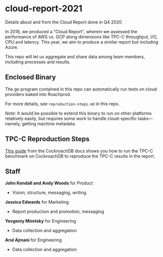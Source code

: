 # cloud-report-2021

Details about and from the Cloud Report done in Q4 2020

In 2018, we produced a "Cloud Report", wherein we assessed the performance of AWS vs. GCP along dimensions like TPC-C throughput, I/O, CPU and latency. This year, we aim to produce a similar report but including Azure.

This repo will let us aggregate and share data among team members, including processes and results. 



## Enclosed Binary

The go program contained in this repo can automatically run tests on cloud providers baked into Roachprod.

For more details, see `reproduction-steps.md` in this repo.

_Note_: It would be possible to extend this binary to run on other platforms relatively easily, but requires some work to handle cloud-specific tasks––namely, getting machine metadata.

## TPC-C Reproduction Steps

[This guide](https://www.cockroachlabs.com/docs/stable/performance-benchmarking-with-tpc-c-1k-warehouses.html) from the CockroachDB docs shows you how to run the TPC-C benchmark on CockroachDB to reproduce the TPC-C results in the report.

## Staff

**John Kendall and Andy Woods** for Product
- Vision, structure, messaging, writing

**Jessica Edwards** for Marketing
- Report production and promotion, messaging

**Yevgeniy Miretsky** for Engineering
- Data collection and aggregation

**Arul Ajmani** for Engineering
- Data collection and aggregation
